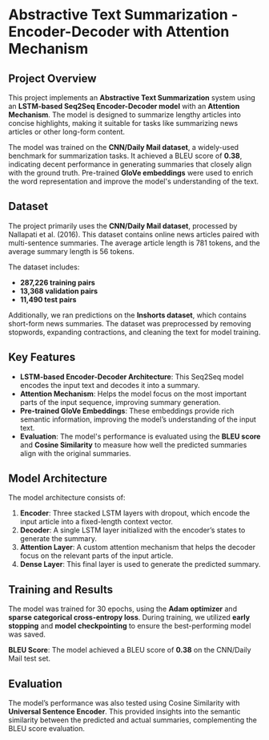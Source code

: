 # Abstractive Text Summarization - Encoder-Decoder with Attention Mechanism

## Project Overview

This project implements an **Abstractive Text Summarization** system using an **LSTM-based Seq2Seq Encoder-Decoder model** with an **Attention Mechanism**. The model is designed to summarize lengthy articles into concise highlights, making it suitable for tasks like summarizing news articles or other long-form content. 

The model was trained on the **CNN/Daily Mail dataset**, a widely-used benchmark for summarization tasks. It achieved a BLEU score of **0.38**, indicating decent performance in generating summaries that closely align with the ground truth. Pre-trained **GloVe embeddings** were used to enrich the word representation and improve the model's understanding of the text.

## Dataset

The project primarily uses the **CNN/Daily Mail dataset**, processed by Nallapati et al. (2016). This dataset contains online news articles paired with multi-sentence summaries. The average article length is 781 tokens, and the average summary length is 56 tokens.

The dataset includes:
- **287,226 training pairs**
- **13,368 validation pairs**
- **11,490 test pairs**

Additionally, we ran predictions on the **Inshorts dataset**, which contains short-form news summaries. The dataset was preprocessed by removing stopwords, expanding contractions, and cleaning the text for model training.

## Key Features

- **LSTM-based Encoder-Decoder Architecture**: This Seq2Seq model encodes the input text and decodes it into a summary.
- **Attention Mechanism**: Helps the model focus on the most important parts of the input sequence, improving summary generation.
- **Pre-trained GloVe Embeddings**: These embeddings provide rich semantic information, improving the model’s understanding of the input text.
- **Evaluation**: The model's performance is evaluated using the **BLEU score** and **Cosine Similarity** to measure how well the predicted summaries align with the original summaries.

## Model Architecture

The model architecture consists of:
1. **Encoder**: Three stacked LSTM layers with dropout, which encode the input article into a fixed-length context vector.
2. **Decoder**: A single LSTM layer initialized with the encoder’s states to generate the summary.
3. **Attention Layer**: A custom attention mechanism that helps the decoder focus on the relevant parts of the input article.
4. **Dense Layer**: This final layer is used to generate the predicted summary.

## Training and Results

The model was trained for 30 epochs, using the **Adam optimizer** and **sparse categorical cross-entropy loss**. During training, we utilized **early stopping** and **model checkpointing** to ensure the best-performing model was saved.

**BLEU Score**: The model achieved a BLEU score of **0.38** on the CNN/Daily Mail test set.

## Evaluation

The model’s performance was also tested using Cosine Similarity with **Universal Sentence Encoder**. This provided insights into the semantic similarity between the predicted and actual summaries, complementing the BLEU score evaluation.
